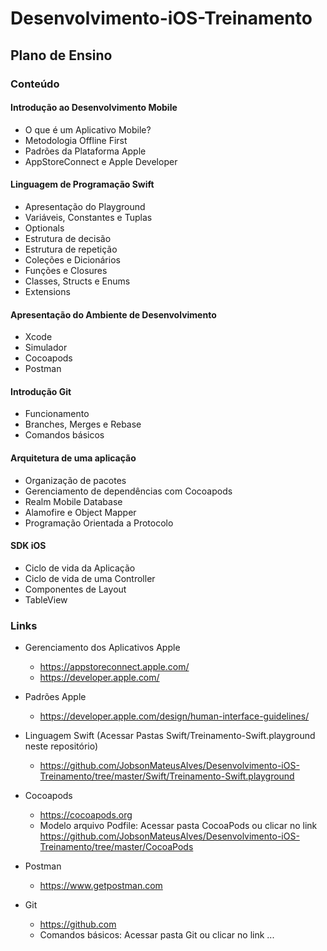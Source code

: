 # Desenvolvimento-iOS-Treinamento

## Plano de Ensino

### Conteúdo

#### Introdução ao Desenvolvimento Mobile
- O que é um Aplicativo Mobile?
- Metodologia Offline First
- Padrões da Plataforma Apple
- AppStoreConnect e Apple Developer

#### Linguagem de Programação Swift
- Apresentação do Playground
- Variáveis, Constantes e Tuplas
- Optionals
- Estrutura de decisão
- Estrutura de repetição
- Coleções e Dicionários 
- Funções e Closures
- Classes, Structs e Enums
- Extensions

#### Apresentação do Ambiente de Desenvolvimento
- Xcode
- Simulador
- Cocoapods
- Postman

#### Introdução Git
- Funcionamento
- Branches, Merges e Rebase
- Comandos básicos

#### Arquitetura de uma aplicação
- Organização de pacotes
- Gerenciamento de dependências com Cocoapods
- Realm Mobile Database
- Alamofire e Object Mapper
- Programação Orientada a Protocolo

#### SDK iOS 
- Ciclo de vida da Aplicação
- Ciclo de vida de uma Controller
- Componentes de Layout
- TableView

### Links 
- Gerenciamento dos Aplicativos Apple
  - https://appstoreconnect.apple.com/
  - https://developer.apple.com/

- Padrões Apple
  - https://developer.apple.com/design/human-interface-guidelines/

- Linguagem Swift (Acessar Pastas Swift/Treinamento-Swift.playground neste repositório)
  - https://github.com/JobsonMateusAlves/Desenvolvimento-iOS-Treinamento/tree/master/Swift/Treinamento-Swift.playground

- Cocoapods
  - https://cocoapods.org
  - Modelo arquivo Podfile: Acessar pasta CocoaPods ou clicar no link https://github.com/JobsonMateusAlves/Desenvolvimento-iOS-Treinamento/tree/master/CocoaPods
  
- Postman
  - https://www.getpostman.com
 
- Git
  - https://github.com
  - Comandos básicos: Acessar pasta Git ou clicar no link ...

